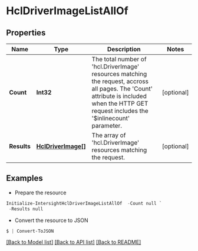 # HclDriverImageListAllOf
## Properties

Name | Type | Description | Notes
------------ | ------------- | ------------- | -------------
**Count** | **Int32** | The total number of &#39;hcl.DriverImage&#39; resources matching the request, accross all pages. The &#39;Count&#39; attribute is included when the HTTP GET request includes the &#39;$inlinecount&#39; parameter. | [optional] 
**Results** | [**HclDriverImage[]**](HclDriverImage.md) | The array of &#39;hcl.DriverImage&#39; resources matching the request. | [optional] 

## Examples

- Prepare the resource
```powershell
Initialize-IntersightHclDriverImageListAllOf  -Count null `
 -Results null
```

- Convert the resource to JSON
```powershell
$ | Convert-ToJSON
```

[[Back to Model list]](../README.md#documentation-for-models) [[Back to API list]](../README.md#documentation-for-api-endpoints) [[Back to README]](../README.md)

